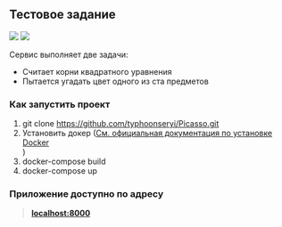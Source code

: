 ## Тестовое задание
![](https://img.shields.io/badge/python-3.8-blue)
![](https://img.shields.io/badge/django-4.0-green)

Сервис выполняет две задачи:

- Считает корни квадратного уравнения
- Пытается угадать цвет одного из ста предметов

### Как запустить проект

1. git clone https://github.com/typhoonseryi/Picasso.git
2. Установить докер ([См. официальная документация по установке Docker](https://docs.docker.com/engine/install/) <br>)
3. docker-compose build
4. docker-compose up

### Приложение доступно по адресу

>[**localhost:8000**](http://localhost:8000)
